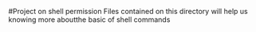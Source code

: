 #Project on shell permission
Files contained on this directory will help us knowing more aboutthe basic of shell commands
